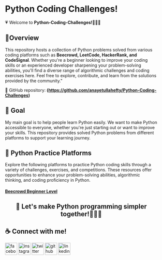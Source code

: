 <h1>Python Coding Challenges! </h1>

💗 Welcome to <b>Python-Coding-Challenges!👩🏻‍💻</b> 
<h2>🚀Overview</h2>
This repository hosts a collection of Python problems solved from various coding platforms such as <b>Beecrowd, LeetCode, HackerRank, and CodeSignal</b>. Whether you're a beginner looking to improve your coding skills or an experienced developer sharpening your problem-solving abilities, you'll find a diverse range of algorithmic challenges and coding exercises here. Feel free to explore, contribute, and learn from the solutions provided by the community."

🔗 GitHub repository: <b>(https://github.com/anayetullahefty/Python-Coding-Challenges)</b>

<h2>🧿 Goal</h2>
My main goal is to help people learn Python easily. We want to make Python accessible to everyone, whether you're just starting out or want to improve your skills. This repository provides solved Python problems from different platforms to support your learning journey. 

<h2>📃 Python Practice Platforms </h2>
Explore the following platforms to practice Python coding skills through a variety of challenges, exercises, and competitions. These resources offer opportunities to enhance your problem-solving abilities, algorithmic thinking, and coding proficiency in Python.
<h4><a href="https://github.com/anayetullahefty/Python-Coding-Challenges/tree/main/Beecrowd_beginner_python3" rel="nofollow">Beecrowd Beginner Level</a> </h4>

<h2 align="center">🚀 Let's make Python programming simpler together!🏃🏻‍♂️</h2>

<h2 align="left">☕ Connect with me!</h2> 


<p dir="auto"><a href="https://www.facebook.com/mohammad.a.u.efty/" rel="nofollow"><img src="https://raw.githubusercontent.com/rahuldkjain/github-profile-readme-generator/master/src/images/icons/Social/facebook.svg" alt="facebook" height="40" style="max-width: 100%;"></a>
  <a href="https://www.instagram.com/mohammad_a_u_efty/" rel="nofollow"><img src="https://raw.githubusercontent.com/rahuldkjain/github-profile-readme-generator/master/src/images/icons/Social/instagram.svg" alt="instagram" height="40" style="max-width: 100%;"></a>  
  <a href="https://twitter.com/anayet_efty" rel="nofollow">
  <img src="https://raw.githubusercontent.com/rahuldkjain/github-profile-readme-generator/master/src/images/icons/Social/twitter.svg" alt="twitter" height="40" style="max-width: 100%;"></a>  <a href="https://github.com/anayetullahefty">
  <img src="https://raw.githubusercontent.com/rahuldkjain/github-profile-readme-generator/master/src/images/icons/Social/facebook.svg" alt="github" height="40" style="max-width: 100%;"></a>
  <a href="https://www.linkedin.com/in/mohammad-a-u-efty/" rel="nofollow"><img src="https://raw.githubusercontent.com/rahuldkjain/github-profile-readme-generator/master/src/images/icons/Social/linked-in-alt.svg" alt="linkedin" height="40" style="max-width: 100%;"></a></p>


  

